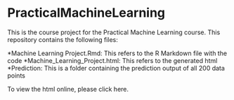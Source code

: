 # PracticalMachineLearning

This is the course project for the Practical Machine Learning course.
This repository contains the following files:

*Machine Learning Project.Rmd: This refers to the R Markdown file with the code
*Machine_Learning_Project.html: This refers to the generated html
*Prediction: This is a folder containing the prediction output of all 200 data points

To view the html online, please click here.

